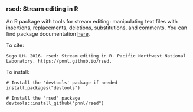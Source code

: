 ### rsed: Stream editing in R

An R package with tools for stream editing: manipulating text files with insertions, replacements, deletions, substitutions, and comments.  You can find package documentation [here](https://pnnl.github.io/rsed).

To cite:

    Sego LH. 2016. rsed: Stream editing in R. Pacific Northwest National Laboratory. https://pnnl.github.io/rsed.

To install:

    # Install the 'devtools' package if needed
    install.packages("devtools")
    
    # Install the 'rsed' package
    devtools::install_github("pnnl/rsed")
